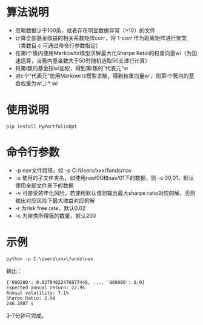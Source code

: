 # 算法说明
- 忽略数据少于100条，或者存在明显数据异常（>10）的文件
- 计算全部基金收益的相关系数矩阵corr，将 1-corr 作为距离矩阵进行聚类（类数目 c 可通过命令行参数指定）
- 在第i个簇内使用Markowitz模型求解最大化Sharpe Ratio的权重向量wi（为加速运算，当簇内基金数大于50时随机选取50支进行计算）
- 将第i簇的基金按wi加权，得到第i簇的“代表元”vi
- 对c个“代表元”使用Markowitz模型求解，得到权重向量w'，则第i个簇内的基金权重为w'_i * wi
# 使用说明
```
pip install PyPortfolioOpt
```

# 命令行参数
- -p nav文件路径，如 -p C:/Users/xxx/funds/nav
- -s 使用的子文件夹名，如使用nav/00和nav/01下的数据，则 -s 00,01，默认使用全部文件夹下的数据
- -v 可接受的年化风险，若使用默认值则输出最大sharpe ratio对应的解，否则输出对应风险下最大收益对应的解
- -r 为risk free rate，默认0.02
- -c 为聚类所得簇的数量，默认200

# 示例
```
python -p C:\Users\xxx\funds\nav
```
输出：
```
{'000200': 0.02704022476877448, ..., '960000': 0.0}
Expected annual return: 22.9%
Annual volatility: 7.1%
Sharpe Ratio: 2.94
246.2807 s
```
3-7分钟可完成。

